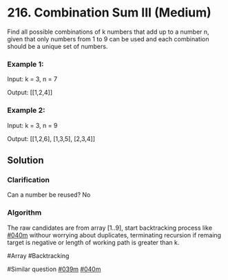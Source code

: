 # 216. Combination Sum III (Medium)

Find all possible combinations of k numbers that add up to a number n, given that only numbers from 1 to 9 can be used and each combination should be a unique set of numbers.

### Example 1:
Input: k = 3, n = 7

Output: [[1,2,4]]

### Example 2:
Input: k = 3, n = 9

Output: [[1,2,6], [1,3,5], [2,3,4]]

## Solution
### Clarification
Can a number be reused? No

### Algorithm
The raw candidates are from array [1..9], start backtracking process like [#040m](../p040m/README.md) withour worrying about duplicates, terminating recursion if remaing target is negative or length of working path is greater than k.

#Array #Backtracking

#Similar question [#039m](../p039m/README.md) [#040m](../p040m/README.md)
